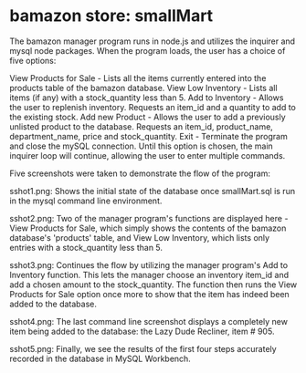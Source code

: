 # bamazon store: smallMart

The bamazon manager program runs in node.js and utilizes the inquirer and mysql node packages.  When the program loads, the user has a choice of five options:

View Products for Sale - Lists all the items currently entered into the products table of the bamazon database.
View Low Inventory - Lists all items (if any) with a stock_quantity less than 5.
Add to Inventory - Allows the user to replenish inventory.  Requests an item_id and a quantity to add to the existing stock.
Add new Product - Allows the user to add a previously unlisted product to the database.  Requests an item_id, product_name, department_name, price and stock_quantity.
Exit - Terminate the program and close the mySQL connection.  Until this option is chosen, the main inquirer loop will continue, allowing the user to enter multiple commands.




Five screenshots were taken to demonstrate the flow of the program:

sshot1.png: Shows the initial state of the database once smallMart.sql is run in the mysql command line environment.

sshot2.png: Two of the manager program's functions are displayed here - View Products for Sale, which simply shows the contents of the bamazon database's 'products' table, and View Low Inventory, which lists only entries with a stock_quantity less than 5.

sshot3.png: Continues the flow by utilizing the manager program's Add to Inventory function.  This lets the manager choose an inventory item_id and add a chosen amount to the stock_quantity.  The function then runs the View Products for Sale option once more to show that the item has indeed been added to the database.

sshot4.png: The last command line screenshot displays a completely new item being added to the database: the Lazy Dude Recliner, item # 905.

sshot5.png: Finally, we see the results of the first four steps accurately recorded in the database in MySQL Workbench.
